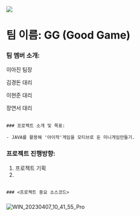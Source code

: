 <img src="https://capsule-render.vercel.app/api?type=waving&color=auto&height=200&section=header&text=G.G&fontSize=90" />


# 팀 이름: GG (Good Game)

### 팀 멤버 소개: 

이아진 팀장

김경돈 대리

이현준 대리

장연서 대리

```

### 프로젝트 소개 및 목표:

- JAVA를 활용해 '아이작'게임을 모티브로 둔 미니게임만들기.

```

### 프로젝트 진행방향:

1. 프로젝트 기획
2. 


```

### <프로젝트 중요 소스코드>

```

### 


![WIN_20230407_10_41_55_Pro](https://user-images.githubusercontent.com/129921901/232368115-9667821a-dccb-41f8-bbac-c95ed6cec5a4.jpg)
